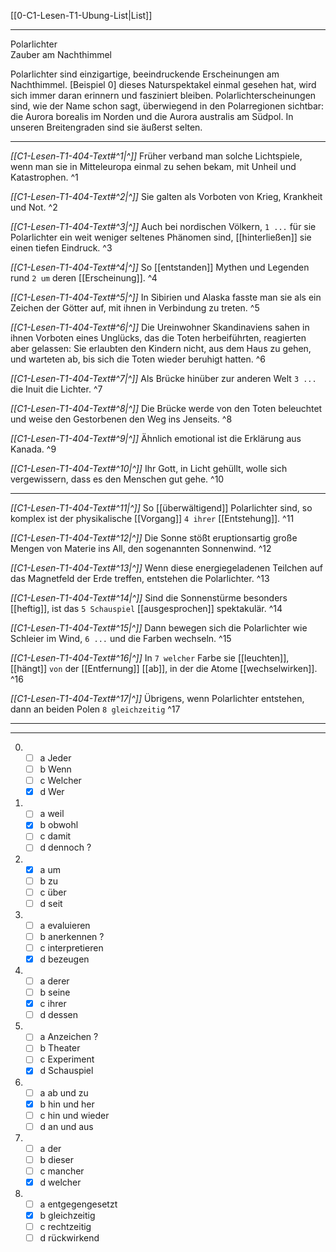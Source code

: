 [[0-C1-Lesen-T1-Ubung-List|List]]

---

Polarlichter  
Zauber am Nachthimmel

Polarlichter sind einzigartige, beeindruckende Erscheinungen am Nachthimmel. [Beispiel 0] dieses Naturspektakel einmal gesehen hat, wird sich immer daran erinnern und fasziniert bleiben. Polarlichterscheinungen sind, wie der Name schon sagt, überwiegend in den Polarregionen sichtbar: die Aurora borealis im Norden und die Aurora australis am Südpol. In unseren Breitengraden sind sie äußerst selten.

---

*[[C1-Lesen-T1-404-Text#^1|^]]* Früher verband man solche Lichtspiele, wenn man sie in Mitteleuropa einmal zu sehen bekam, mit Unheil und Katastrophen. ^1

*[[C1-Lesen-T1-404-Text#^2|^]]* Sie galten als Vorboten von Krieg, Krankheit und Not. ^2

*[[C1-Lesen-T1-404-Text#^3|^]]* Auch bei nordischen Völkern, `1 ...` für sie Polarlichter ein weit weniger seltenes Phänomen sind, [[hinterließen]] sie einen tiefen Eindruck. ^3

*[[C1-Lesen-T1-404-Text#^4|^]]* So [[entstanden]] Mythen und Legenden rund `2 um` deren [[Erscheinung]]. ^4

*[[C1-Lesen-T1-404-Text#^5|^]]* In Sibirien und Alaska fasste man sie als ein Zeichen der Götter auf, mit ihnen in Verbindung zu treten. ^5

*[[C1-Lesen-T1-404-Text#^6|^]]* Die Ureinwohner Skandinaviens sahen in ihnen Vorboten eines Unglücks, das die Toten herbeiführten, reagierten aber gelassen: Sie erlaubten den Kindern nicht, aus dem Haus zu gehen, und warteten ab, bis sich die Toten wieder beruhigt hatten. ^6

*[[C1-Lesen-T1-404-Text#^7|^]]* Als Brücke hinüber zur anderen Welt `3 ...` die Inuit die Lichter. ^7

*[[C1-Lesen-T1-404-Text#^8|^]]* Die Brücke werde von den Toten beleuchtet und weise den Gestorbenen den Weg ins Jenseits. ^8

*[[C1-Lesen-T1-404-Text#^9|^]]* Ähnlich emotional ist die Erklärung aus Kanada. ^9

*[[C1-Lesen-T1-404-Text#^10|^]]* Ihr Gott, in Licht gehüllt, wolle sich vergewissern, dass es den Menschen gut gehe. ^10


---

*[[C1-Lesen-T1-404-Text#^11|^]]* So [[überwältigend]] Polarlichter sind, so komplex ist der physikalische [[Vorgang]] `4 ihrer` [[Entstehung]]. ^11

*[[C1-Lesen-T1-404-Text#^12|^]]* Die Sonne stößt eruptionsartig große Mengen von Materie ins All, den sogenannten Sonnenwind. ^12

*[[C1-Lesen-T1-404-Text#^13|^]]* Wenn diese energiegeladenen Teilchen auf das Magnetfeld der Erde treffen, entstehen die Polarlichter. ^13

*[[C1-Lesen-T1-404-Text#^14|^]]* Sind die Sonnenstürme besonders [[heftig]], ist das `5 Schauspiel` [[ausgesprochen]] spektakulär. ^14

*[[C1-Lesen-T1-404-Text#^15|^]]* Dann bewegen sich die Polarlichter wie Schleier im Wind, `6 ...` und die Farben wechseln. ^15

*[[C1-Lesen-T1-404-Text#^16|^]]* In `7 welcher` Farbe sie [[leuchten]], [[hängt]] `von` der [[Entfernung]] [[ab]], in der die Atome [[wechselwirken]]. ^16

*[[C1-Lesen-T1-404-Text#^17|^]]* Übrigens, wenn Polarlichter entstehen, dann an beiden Polen `8 gleichzeitig` ^17


---
---

0. 
	- [ ] a Jeder
	- [ ] b Wenn
	- [ ] c Welcher
	- [x] d Wer

1. 
	- [ ] a weil
	- [x] b obwohl
	- [ ] c damit
	- [ ] d dennoch ?

2. 
	- [x] a um
	- [ ] b zu
	- [ ] c über
	- [ ] d seit

3. 
	- [ ] a evaluieren
	- [ ] b anerkennen ?
	- [ ] c interpretieren
	- [x] d bezeugen

4. 
	- [ ] a derer
	- [ ] b seine
	- [x] c ihrer
	- [ ] d dessen

5. 
	- [ ] a Anzeichen ?
	- [ ] b Theater
	- [ ] c Experiment
	- [x] d Schauspiel

6. 
	- [ ] a ab und zu
	- [x] b hin und her
	- [ ] c hin und wieder
	- [ ] d an und aus

7. 
	- [ ] a der
	- [ ] b dieser
	- [ ] c mancher
	- [x] d welcher

8. 
	- [ ] a entgegengesetzt
	- [x] b gleichzeitig
	- [ ] c rechtzeitig
	- [ ] d rückwirkend